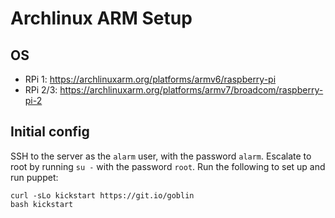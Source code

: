 Archlinux ARM Setup
==================

## OS

* RPi 1: https://archlinuxarm.org/platforms/armv6/raspberry-pi
* RPi 2/3: https://archlinuxarm.org/platforms/armv7/broadcom/raspberry-pi-2

## Initial config

SSH to the server as the `alarm` user, with the password `alarm`. Escalate to root by running `su -` with the password `root`. Run the following to set up and run puppet:

```
curl -sLo kickstart https://git.io/goblin
bash kickstart
```

